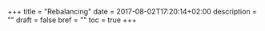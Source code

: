 +++
title = "Rebalancing"
date = 2017-08-02T17:20:14+02:00
description = ""
draft = false
bref = ""
toc = true
+++
